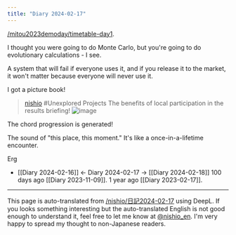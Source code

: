 ```yaml
---
title: "Diary 2024-02-17"
---
```


[/mitou2023demoday/timetable-day1](https://scrapbox.io/mitou2023demoday/timetable-day1).

I thought you were going to do Monte Carlo, but you're going to do evolutionary calculations - I see.

A system that will fail if everyone uses it, and if you release it to the market, it won't matter because everyone will never use it.

I got a picture book!
> [nishio](https://twitter.com/nishio/status/1758706395665559746/quick_promote_web/intro) #Unexplored Projects The benefits of local participation in the results briefing!
>  ![image](https://pbs.twimg.com/media/GGguJM8aIAAcVfO?format=jpg&name=medium#.png)

The chord progression is generated!

The sound of "this place, this moment."
It's like a once-in-a-lifetime encounter.

Erg

- [[Diary 2024-02-16]] ← Diary 2024-02-17 → [[Diary 2024-02-18]]
100 days ago [[Diary 2023-11-09]].
1 year ago [[Diary 2023-02-17]].
---
This page is auto-translated from [/nishio/日記2024-02-17](https://scrapbox.io/nishio/日記2024-02-17) using DeepL. If you looks something interesting but the auto-translated English is not good enough to understand it, feel free to let me know at [@nishio_en](https://twitter.com/nishio_en). I'm very happy to spread my thought to non-Japanese readers.